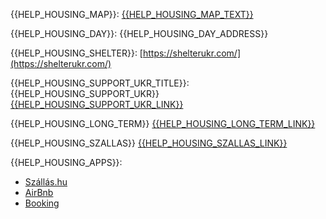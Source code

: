 {{HELP_HOUSING_MAP}}: [{{HELP_HOUSING_MAP_TEXT}}](https://www.google.com/maps/d/u/0/viewer?mid=1NoDDY2T-xUBBN8z3_nBckupYWx7RwoZl&hl=hu&ll=49.17012220061852%2C9.699677099999981&z=4)

{{HELP_HOUSING_DAY}}: {{HELP_HOUSING_DAY_ADDRESS}}

{{HELP_HOUSING_SHELTER}}: [https://shelterukr.com/](https://shelterukr.com/)

{{HELP_HOUSING_SUPPORT_UKR_TITLE}}:<br/>
{{HELP_HOUSING_SUPPORT_UKR}}
[{{HELP_HOUSING_SUPPORT_UKR_LINK}}]({{HELP_HOUSING_SUPPORT_UKR_URL}})

{{HELP_HOUSING_LONG_TERM}} [{{HELP_HOUSING_LONG_TERM_LINK}}](https://ukrajna.ingatlan.com/)

{{HELP_HOUSING_SZALLAS}} [{{HELP_HOUSING_SZALLAS_LINK}}](https://szallas.hu/menedek-ukrajnai-menekulteknek)

{{HELP_HOUSING_APPS}}:

- [Szállás.hu](https://szallas.hu/menedek-ukrajnai-menekulteknek)
- [AirBnb](https://www.airbnb.com/)
- [Booking](https://booking.com)
